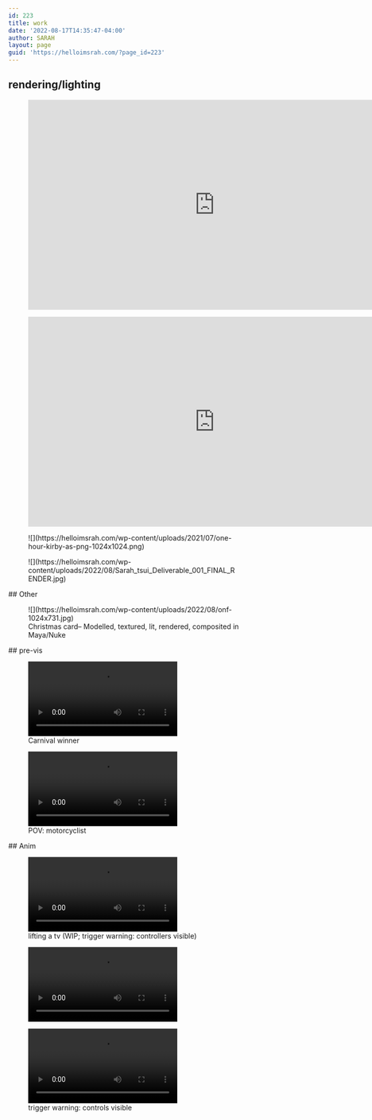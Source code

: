 ```yaml
---
id: 223
title: work
date: '2022-08-17T14:35:47-04:00'
author: SARAH
layout: page
guid: 'https://helloimsrah.com/?page_id=223'
---
```


## rendering/lighting

<figure class="wp-block-embed is-type-video is-provider-vimeo wp-block-embed-vimeo wp-embed-aspect-16-9 wp-has-aspect-ratio"><div class="wp-block-embed__wrapper"><iframe allow="autoplay; fullscreen; picture-in-picture" allowfullscreen="" frameborder="0" height="422" loading="lazy" src="https://player.vimeo.com/video/423010222?h=1b624fc716&dnt=1&app_id=122963" title="Sarah Tsui Demo Reel 2020" width="750"></iframe></div></figure><figure class="wp-block-embed is-type-video is-provider-vimeo wp-block-embed-vimeo wp-embed-aspect-16-9 wp-has-aspect-ratio"><div class="wp-block-embed__wrapper"><iframe allow="autoplay; fullscreen; picture-in-picture" allowfullscreen="" frameborder="0" height="422" loading="lazy" src="https://player.vimeo.com/video/745564602?h=ef2d70dfe0&dnt=1&app_id=122963" title="TCSAcademy Lighting Test - Sarah Tsui 2022" width="750"></iframe></div></figure><figure class="wp-block-image size-large">![](https://helloimsrah.com/wp-content/uploads/2021/07/one-hour-kirby-as-png-1024x1024.png)</figure><figure class="wp-block-image size-full">![](https://helloimsrah.com/wp-content/uploads/2022/08/Sarah_tsui_Deliverable_001_FINAL_RENDER.jpg)</figure>## Other

<figure class="wp-block-image size-large">![](https://helloimsrah.com/wp-content/uploads/2022/08/onf-1024x731.jpg)<figcaption>Christmas card– Modelled, textured, lit, rendered, composited in Maya/Nuke</figcaption></figure>## pre-vis

<figure class="wp-block-video"><video controls="" src="https://helloimsrah.com/wp-content/uploads/2022/08/round2_1.0000-0195.mp4"></video><figcaption>Carnival winner</figcaption></figure><figure class="wp-block-video"><video controls="" src="https://helloimsrah.com/wp-content/uploads/2022/08/castle-previs.mp4"></video><figcaption>POV: motorcyclist</figcaption></figure>## Anim

<figure class="wp-block-video"><video controls="" src="https://helloimsrah.com/wp-content/uploads/2022/08/Tsui_sarah_weight_v1.mp4"></video><figcaption>lifting a tv (WIP; trigger warning: controllers visible)</figcaption></figure><figure class="wp-block-video"><video controls="" src="https://helloimsrah.com/wp-content/uploads/2022/08/flour-w-sound.mp4"></video></figure><figure class="wp-block-video"><video controls="" src="https://helloimsrah.com/wp-content/uploads/2022/08/cheese.mp4"></video><figcaption>trigger warning: controls visible</figcaption></figure>